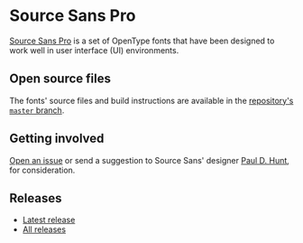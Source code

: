 # Source Sans Pro

[Source Sans Pro](https://adobe-fonts.github.io/source-sans-pro/)
is a set of OpenType fonts that have been designed to work well
in user interface (UI) environments.

## Open source files

The fonts' source files and build instructions are available in the [repository's `master` branch](https://github.com/adobe-fonts/source-sans-pro/tree/master).

## Getting involved

[Open an issue](https://github.com/adobe-fonts/source-sans-pro/issues) or send a suggestion to Source Sans' designer [Paul D. Hunt](mailto:opensourcefonts@adobe.com?subject=[GitHub]%20Source%20Sans%20Pro), for consideration.

## Releases

* [Latest release](../../releases/latest)
* [All releases](../../releases)
